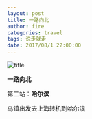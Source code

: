 ```yaml
---
layout: post
title: 一路向北
author: fire
categories: travel 
tags: 说走就走
date: 2017/08/1 22:00:00
---
```


![title](https://image.sideproject.cn/titlex/titlex_074.jpg)

**一路向北**

第二站：**哈尔滨**

乌镇出发去上海转机到哈尔滨

